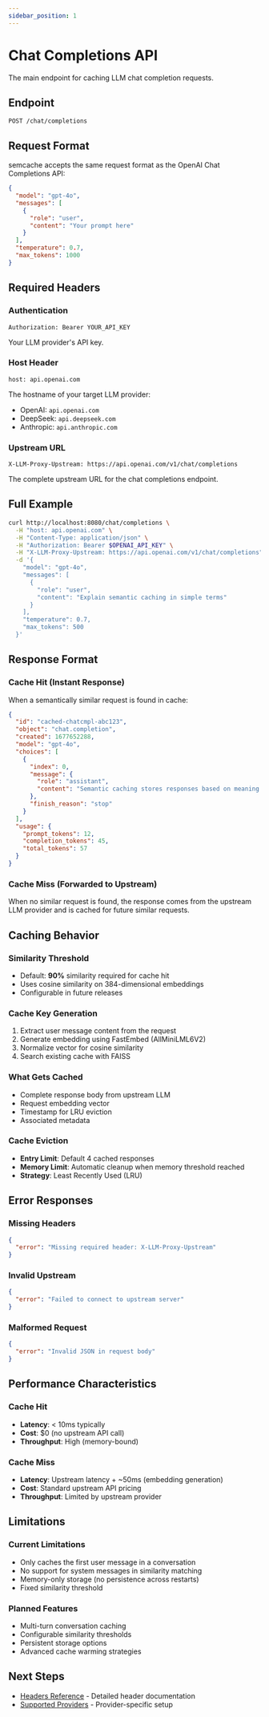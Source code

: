```yaml
---
sidebar_position: 1
---
```


# Chat Completions API

The main endpoint for caching LLM chat completion requests.

## Endpoint

```
POST /chat/completions
```

## Request Format

semcache accepts the same request format as the OpenAI Chat Completions API:

```json
{
  "model": "gpt-4o",
  "messages": [
    {
      "role": "user",
      "content": "Your prompt here"
    }
  ],
  "temperature": 0.7,
  "max_tokens": 1000
}
```

## Required Headers

### Authentication
```
Authorization: Bearer YOUR_API_KEY
```
Your LLM provider's API key.

### Host Header
```
host: api.openai.com
```
The hostname of your target LLM provider:
- OpenAI: `api.openai.com`
- DeepSeek: `api.deepseek.com`
- Anthropic: `api.anthropic.com`

### Upstream URL
```
X-LLM-Proxy-Upstream: https://api.openai.com/v1/chat/completions
```
The complete upstream URL for the chat completions endpoint.

## Full Example

```bash
curl http://localhost:8080/chat/completions \
  -H "host: api.openai.com" \
  -H "Content-Type: application/json" \
  -H "Authorization: Bearer $OPENAI_API_KEY" \
  -H "X-LLM-Proxy-Upstream: https://api.openai.com/v1/chat/completions" \
  -d '{
    "model": "gpt-4o",
    "messages": [
      {
        "role": "user",
        "content": "Explain semantic caching in simple terms"
      }
    ],
    "temperature": 0.7,
    "max_tokens": 500
  }'
```

## Response Format

### Cache Hit (Instant Response)

When a semantically similar request is found in cache:

```json
{
  "id": "cached-chatcmpl-abc123",
  "object": "chat.completion",
  "created": 1677652288,
  "model": "gpt-4o",
  "choices": [
    {
      "index": 0,
      "message": {
        "role": "assistant",
        "content": "Semantic caching stores responses based on meaning..."
      },
      "finish_reason": "stop"
    }
  ],
  "usage": {
    "prompt_tokens": 12,
    "completion_tokens": 45,
    "total_tokens": 57
  }
}
```

### Cache Miss (Forwarded to Upstream)

When no similar request is found, the response comes from the upstream LLM provider and is cached for future similar requests.

## Caching Behavior

### Similarity Threshold
- Default: **90%** similarity required for cache hit
- Uses cosine similarity on 384-dimensional embeddings
- Configurable in future releases

### Cache Key Generation
1. Extract user message content from the request
2. Generate embedding using FastEmbed (AllMiniLML6V2)
3. Normalize vector for cosine similarity
4. Search existing cache with FAISS

### What Gets Cached
- Complete response body from upstream LLM
- Request embedding vector
- Timestamp for LRU eviction
- Associated metadata

### Cache Eviction
- **Entry Limit**: Default 4 cached responses
- **Memory Limit**: Automatic cleanup when memory threshold reached  
- **Strategy**: Least Recently Used (LRU)

## Error Responses

### Missing Headers

```json
{
  "error": "Missing required header: X-LLM-Proxy-Upstream"
}
```

### Invalid Upstream

```json
{
  "error": "Failed to connect to upstream server"
}
```

### Malformed Request

```json
{
  "error": "Invalid JSON in request body"
}
```

## Performance Characteristics

### Cache Hit
- **Latency**: < 10ms typically
- **Cost**: $0 (no upstream API call)
- **Throughput**: High (memory-bound)

### Cache Miss
- **Latency**: Upstream latency + ~50ms (embedding generation)
- **Cost**: Standard upstream API pricing
- **Throughput**: Limited by upstream provider

## Limitations

### Current Limitations
- Only caches the first user message in a conversation
- No support for system messages in similarity matching
- Memory-only storage (no persistence across restarts)
- Fixed similarity threshold

### Planned Features
- Multi-turn conversation caching
- Configurable similarity thresholds
- Persistent storage options
- Advanced cache warming strategies

## Next Steps

- [Headers Reference](./headers.md) - Detailed header documentation
- [Supported Providers](./supported-providers.md) - Provider-specific setup
